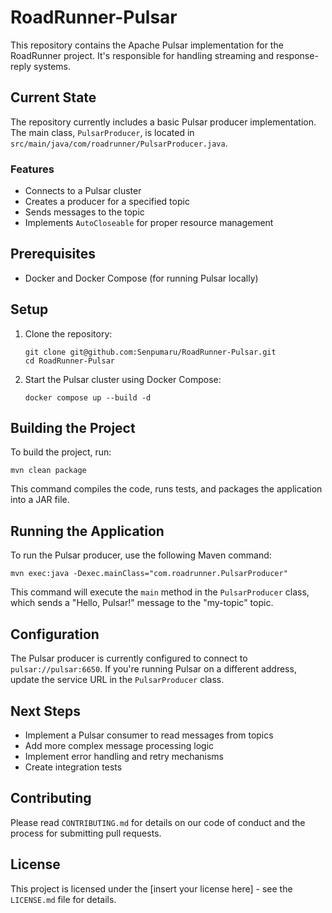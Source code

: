 # RoadRunner-Pulsar

This repository contains the Apache Pulsar implementation for the RoadRunner project. It's responsible for handling streaming and response-reply systems.

## Current State

The repository currently includes a basic Pulsar producer implementation. The main class, `PulsarProducer`, is located in `src/main/java/com/roadrunner/PulsarProducer.java`.

### Features

- Connects to a Pulsar cluster
- Creates a producer for a specified topic
- Sends messages to the topic
- Implements `AutoCloseable` for proper resource management

## Prerequisites

- Docker and Docker Compose (for running Pulsar locally)

## Setup

1. Clone the repository:
   ```
   git clone git@github.com:Senpumaru/RoadRunner-Pulsar.git
   cd RoadRunner-Pulsar
   ```

2. Start the Pulsar cluster using Docker Compose:
   ```
   docker compose up --build -d
   ```

## Building the Project

To build the project, run:

```
mvn clean package
```

This command compiles the code, runs tests, and packages the application into a JAR file.

## Running the Application

To run the Pulsar producer, use the following Maven command:

```
mvn exec:java -Dexec.mainClass="com.roadrunner.PulsarProducer"
```

This command will execute the `main` method in the `PulsarProducer` class, which sends a "Hello, Pulsar!" message to the "my-topic" topic.

## Configuration

The Pulsar producer is currently configured to connect to `pulsar://pulsar:6650`. If you're running Pulsar on a different address, update the service URL in the `PulsarProducer` class.

## Next Steps

- Implement a Pulsar consumer to read messages from topics
- Add more complex message processing logic
- Implement error handling and retry mechanisms
- Create integration tests

## Contributing

Please read `CONTRIBUTING.md` for details on our code of conduct and the process for submitting pull requests.

## License

This project is licensed under the [insert your license here] - see the `LICENSE.md` file for details.